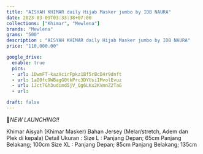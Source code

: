 ```yaml
---
title: "AISYAH KHIMAR daily Hijab Masker jumbo by IDB NAURA"
date: 2023-03-09T03:33:38+07:00
collections: ["Khimar", "Mewlena"]
brands: "Mewlena"
grams: "500"
description : "AISYAH KHIMAR daily Hijab Masker jumbo by IDB NAURA"
price: "110,000.00"

google_drive:
  enable: true
  pics:
  - url: 1DwmFT-kazXcirFpkz1Bf5rBcD4r9dnft
  - url: 1aI0fc9WBagG0tkPrc3DYUsiIMvolEvuz
  - url: 1Jct7Gh3udimd5jV_Qg6LKx2KVmnZ2TaG
  - url: 

draft: false
---
```


📌*NEW LAUNCHING!!*

Khimar Aisyah (Khimar Masker)
Bahan Jersey (Melar/stretch, Adem dan Plek di kepala)
Detail Ukuran :
Size L : 
Panjang Depan; 65cm
Panjang Belakang; 100cm 
Size XL :
Panjang Depan; 85cm
Panjang Belakang; 135cm
